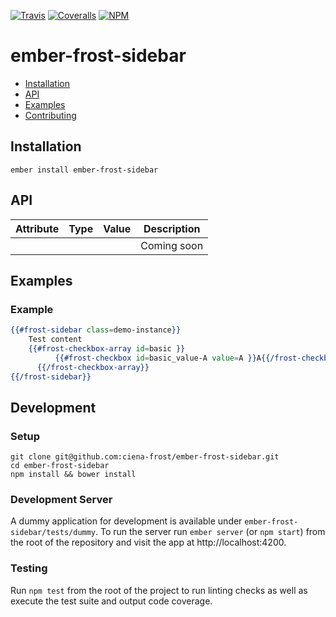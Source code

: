 [ci-img]: https://img.shields.io/travis/ciena-frost/ember-frost-sidebar.svg "Travis CI Build Status"
[ci-url]: https://travis-ci.org/ciena-frost/ember-frost-sidebar

[cov-img]: https://img.shields.io/coveralls/ciena-frost/ember-frost-sidebar.svg "Coveralls Code Coverage"
[cov-url]: https://coveralls.io/github/ciena-frost/ember-frost-sidebar

[npm-img]: https://img.shields.io/npm/v/ember-frost-sidebar.svg "NPM Version"
[npm-url]: https://www.npmjs.com/package/ember-frost-sidebar

[![Travis][ci-img]][ci-url] [![Coveralls][cov-img]][cov-url] [![NPM][npm-img]][npm-url]

# ember-frost-sidebar

 * [Installation](#Installation)
 * [API](#API)
 * [Examples](#Examples)
 * [Contributing](#Contributing)

## Installation
```
ember install ember-frost-sidebar
```

## API

| Attribute | Type | Value | Description |
| --------- | ---- | ----- | ----------- |
| ` ` | ` ` | ` ` | Coming soon |

## Examples

### Example
```handlebars
{{#frost-sidebar class=demo-instance}}
    Test content
    {{#frost-checkbox-array id=basic }}
          {{#frost-checkbox id=basic_value-A value=A }}A{{/frost-checkbox}}
      {{/frost-checkbox-array}}
{{/frost-sidebar}}
```

## Development
### Setup
```
git clone git@github.com:ciena-frost/ember-frost-sidebar.git
cd ember-frost-sidebar
npm install && bower install
```

### Development Server
A dummy application for development is available under `ember-frost-sidebar/tests/dummy`.
To run the server run `ember server` (or `npm start`) from the root of the repository and
visit the app at http://localhost:4200.

### Testing
Run `npm test` from the root of the project to run linting checks as well as execute the test suite
and output code coverage.
